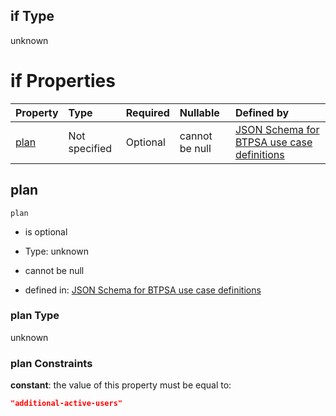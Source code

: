## if Type

unknown

# if Properties

| Property      | Type          | Required | Nullable       | Defined by                                                                                                                                                                                                                                    |
| :------------ | :------------ | :------- | :------------- | :-------------------------------------------------------------------------------------------------------------------------------------------------------------------------------------------------------------------------------------------- |
| [plan](#plan) | Not specified | Optional | cannot be null | [JSON Schema for BTPSA use case definitions](btpsa-usecase-properties-services-items-allof-1-then-allof-105-then-allof-0-if-properties-plan.md "undefined#/properties/services/items/allOf/1/then/allOf/105/then/allOf/0/if/properties/plan") |

## plan



`plan`

*   is optional

*   Type: unknown

*   cannot be null

*   defined in: [JSON Schema for BTPSA use case definitions](btpsa-usecase-properties-services-items-allof-1-then-allof-105-then-allof-0-if-properties-plan.md "undefined#/properties/services/items/allOf/1/then/allOf/105/then/allOf/0/if/properties/plan")

### plan Type

unknown

### plan Constraints

**constant**: the value of this property must be equal to:

```json
"additional-active-users"
```
